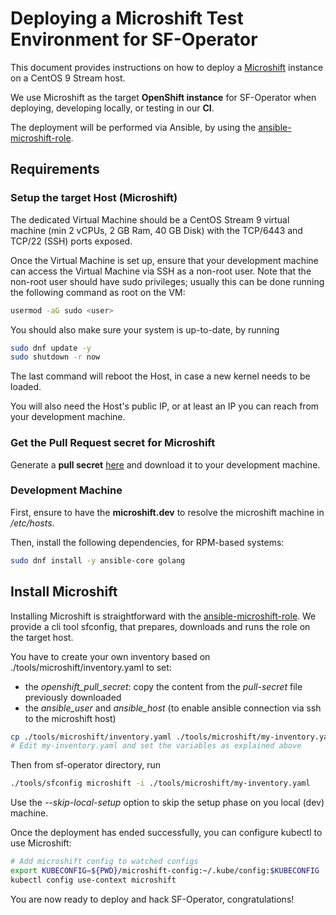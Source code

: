 # Deploying a Microshift Test Environment for SF-Operator

This document provides instructions on how to deploy a [Microshift](https://github.com/openshift/microshift) instance on a CentOS 9 Stream host.

We use Microshift as the target **OpenShift instance** for SF-Operator when deploying, developing locally, or testing in our **CI**.

The deployment will be performed via Ansible, by using the
[ansible-microshift-role](https://github.com/openstack-k8s-operators/ansible-microshift-role).

## Requirements

### Setup the target Host (Microshift)

The dedicated Virtual Machine should be a CentOS Stream 9 virtual machine
(min 2 vCPUs, 2 GB Ram, 40 GB Disk) with the TCP/6443 and TCP/22 (SSH) ports exposed.

Once the Virtual Machine is set up, ensure that your development machine can access
the Virtual Machine via SSH as a non-root user. Note that the non-root user should have
sudo privileges; usually this can be done running the following command as root on the VM:

```sh
usermod -aG sudo <user>
```

You should also make sure your system is up-to-date, by running

```sh
sudo dnf update -y
sudo shutdown -r now
```

The last command will reboot the Host, in case a new kernel needs
to be loaded.

You will also need the Host's public IP, or at least an IP you can reach from your development machine.

### Get the Pull Request secret for Microshift

Generate a **pull secret** [here](https://cloud.redhat.com/openshift/create/local) and download it to your development machine.

### Development Machine

First, ensure to have the **microshift.dev** to resolve the microshift machine in */etc/hosts*.

Then, install the following dependencies, for RPM-based systems:

```sh
sudo dnf install -y ansible-core golang
```

## Install Microshift

Installing Microshift is straightforward with the [ansible-microshift-role](https://github.com/openstack-k8s-operators/ansible-microshift-role).
We provide a cli tool sfconfig, that prepares, downloads and runs the role
on the target host.

You have to create your own inventory based on ./tools/microshift/inventory.yaml to set:

- the *openshift_pull_secret*: copy the content from the *pull-secret* file previously downloaded
- the *ansible_user* and *ansible_host* (to enable ansible connection via ssh to the microshift host)

```sh
cp ./tools/microshift/inventory.yaml ./tools/microshift/my-inventory.yaml
# Edit my-inventory.yaml and set the variables as explained above
```

Then from sf-operator directory, run

```sh
./tools/sfconfig microshift -i ./tools/microshift/my-inventory.yaml
```

Use the *--skip-local-setup* option to skip the setup phase on you local (dev) machine.

Once the deployment has ended successfully, you can configure kubectl to
use Microshift:

```sh
# Add microshift config to watched configs
export KUBECONFIG=${PWD}/microshift-config:~/.kube/config:$KUBECONFIG
kubectl config use-context microshift
```

You are now ready to deploy and hack SF-Operator, congratulations!
